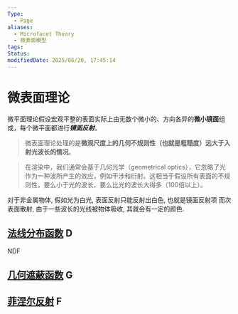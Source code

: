 ```yaml
---
Type:
  - Page
aliases:
  - Microfacet Theory
  - 微表面模型
tags: 
Status: 
modifiedDate: 2025/06/20, 17:45:14
---
```


# 微表面理论

微平面理论假设宏观平整的表面实际上由无数个微小的、方向各异的**微小镜面**组成，每个微平面都进行***镜面反射***。

>  微表面理论处理的是**微观尺度上的几何不规则性（也就是粗糙度）远大于入射光波长的情况**。

>  在渲染中，我们通常会基于几何光学（geometrical optics），它忽略了光作为一种波所产生的效应，例如干涉和衍射。这相当于假设所有表面的不规则性，要么小于光的波长，要么比光的波长大得多（100倍以上）。

对于非金属物体, 假如光为白光, 表面反射只能反射出白色, 也就是镜面反射项
而次表面散射, 由于一些波长的光线被物体吸收, 其就会有一定的颜色. 

## [法线分布函数](法线分布函数.md) D

NDF

## [几何遮蔽函数](几何遮蔽函数.md) G

## [菲涅尔反射](菲涅尔反射.md) F
